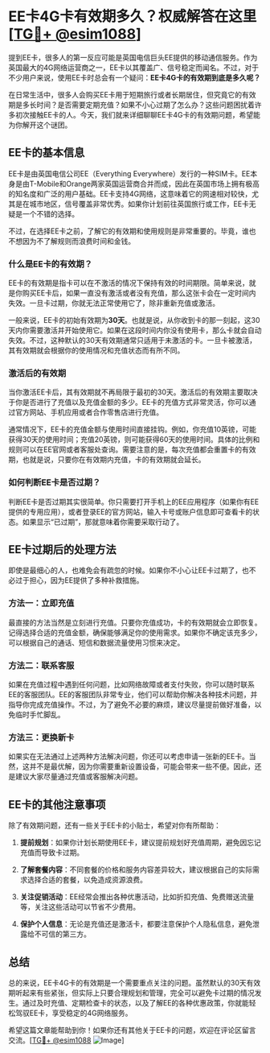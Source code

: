 # EE卡4G卡有效期多久？权威解答在这里[[TG💪+ @esim1088](https://t.me/s/esim1088)]

提到EE卡，很多人的第一反应可能是英国电信巨头EE提供的移动通信服务。作为英国最大的4G网络运营商之一，EE卡以其覆盖广、信号稳定而闻名。不过，对于不少用户来说，使用EE卡时总会有一个疑问：**EE卡4G卡的有效期到底是多久呢？**

在日常生活中，很多人会购买EE卡用于短期旅行或者长期居住，但究竟它的有效期是多长时间？是否需要定期充值？如果不小心过期了怎么办？这些问题困扰着许多初次接触EE卡的人。今天，我们就来详细聊聊EE卡4G卡的有效期问题，希望能为你解开这个谜团。

## EE卡的基本信息

EE卡是由英国电信公司EE（Everything Everywhere）发行的一种SIM卡。EE本身是由T-Mobile和Orange两家英国运营商合并而成，因此在英国市场上拥有极高的知名度和广泛的用户基础。EE卡支持4G网络，这意味着它的网速相对较快，尤其是在城市地区，信号覆盖非常优秀。如果你计划前往英国旅行或工作，EE卡无疑是一个不错的选择。

不过，在选择EE卡之前，了解它的有效期和使用规则是非常重要的。毕竟，谁也不想因为不了解规则而浪费时间和金钱。

### 什么是EE卡的有效期？

EE卡的有效期是指卡可以在不激活的情况下保持有效的时间期限。简单来说，就是你购买EE卡后，如果一直没有激活或者没有充值，那么这张卡会在一定时间内失效。一旦卡过期，你就无法正常使用它了，除非重新充值或激活。

一般来说，EE卡的初始有效期为**30天**。也就是说，从你收到卡的那一刻起，这30天内你需要激活并开始使用它。如果在这段时间内你没有使用卡，那么卡就会自动失效。不过，这种默认的30天有效期通常只适用于未激活的卡。一旦卡被激活，其有效期就会根据你的使用情况和充值状态而有所不同。

### 激活后的有效期

当你激活EE卡后，其有效期就不再局限于最初的30天。激活后的有效期主要取决于你是否进行了充值以及充值金额的多少。EE卡的充值方式非常灵活，你可以通过官方网站、手机应用或者合作零售店进行充值。

通常情况下，EE卡的充值金额与使用时间直接挂钩。例如，你充值10英镑，可能获得30天的使用时间；充值20英镑，则可能获得60天的使用时间。具体的比例和规则可以在EE官网或者客服处查询。需要注意的是，每次充值都会重置卡的有效期，也就是说，只要你在有效期内充值，卡的有效期就会延长。

### 如何判断EE卡是否过期？

判断EE卡是否过期其实很简单。你只需要打开手机上的EE应用程序（如果你有EE提供的专用应用），或者登录EE的官方网站，输入卡号或账户信息即可查看卡的状态。如果显示“已过期”，那就意味着你需要采取行动了。

## EE卡过期后的处理方法

即使是最细心的人，也难免会有疏忽的时候。如果你不小心让EE卡过期了，也不必过于担心，因为EE提供了多种补救措施。

### 方法一：立即充值

最直接的方法当然是立刻进行充值。只要你充值成功，卡的有效期就会立即恢复。记得选择合适的充值金额，确保能够满足你的使用需求。如果你不确定该充多少，可以根据自己的通话、短信和数据流量使用习惯来决定。

### 方法二：联系客服

如果在充值过程中遇到任何问题，比如网络故障或者支付失败，你可以随时联系EE的客服团队。EE的客服团队非常专业，他们可以帮助你解决各种技术问题，并指导你完成充值操作。不过，为了避免不必要的麻烦，建议尽量提前做好准备，以免临时手忙脚乱。

### 方法三：更换新卡

如果实在无法通过上述两种方法解决问题，你还可以考虑申请一张新的EE卡。当然，这并不是最优解，因为你需要重新设置设备，可能会带来一些不便。因此，还是建议大家尽量通过充值或客服解决问题。

## EE卡的其他注意事项

除了有效期问题，还有一些关于EE卡的小贴士，希望对你有所帮助：

1. **提前规划**：如果你计划长期使用EE卡，建议提前规划好充值周期，避免因忘记充值而导致卡过期。
   
2. **了解套餐内容**：不同套餐的价格和服务内容差异较大，建议根据自己的实际需求选择合适的套餐，以免造成资源浪费。

3. **关注促销活动**：EE经常会推出各种优惠活动，比如折扣充值、免费赠送流量等，关注这些活动可以节省不少费用。

4. **保护个人信息**：无论是充值还是激活卡，都要注意保护个人隐私信息，避免泄露给不可信的第三方。

## 总结

总的来说，EE卡4G卡的有效期是一个需要重点关注的问题。虽然默认的30天有效期听起来有些紧张，但实际上只要合理规划和管理，完全可以避免卡过期的情况发生。通过及时充值、定期检查卡的状态，以及了解EE的各种优惠政策，你就能轻松驾驭EE卡，享受稳定的4G网络服务。

希望这篇文章能帮助到你！如果你还有其他关于EE卡的问题，欢迎在评论区留言交流。[[TG💪+ @esim1088](https://t.me/s/esim1088) ![Image](https://i.postimg.cc/4NQfJmqS/Snipaste-2025-05-13-00-14-12.png)]
